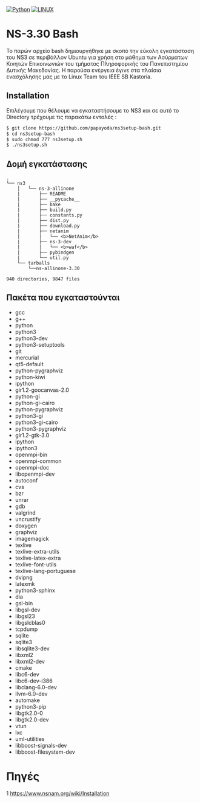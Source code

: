 [![Python](https://img.shields.io/badge/NS--3-30-green)](https://www.nsnam.org/releases/ns-3-30/) 
[![LINUX](https://img.shields.io/badge/ubuntu-18.04-orange)](https://ubuntu.com/download/desktop)

# NS-3.30 Bash

Το παρών αρχείο bash δημιουργήθηκε με σκοπό την εύκολη εγκατάσταση του NS3 σε περιβάλλον Ubuntu για χρήση στο μάθημα των Ασύρματων Κινητών Επικοινωνιών του τμήματος Πληροφορικής του Πανεπιστημίου Δυτικής Μακεδονίας. Η παρούσα ενέργεια έγινε στα πλαίσια ενασχόλησης μας με το Linux Team του IEEE SB Kastoria.

## Installation

Επιλέγουμε που θέλουμε να εγκαταστήσουμε το NS3 και σε αυτό το Directory τρέχουμε τις παρακάτω εντολές :

```bash
$ git clone https://github.com/papayoda/ns3setup-bash.git
$ cd ns3setup-bash
$ sudo chmod 777 ns3setup.sh
$ ./ns3setup.sh
```

## Δομή εγκατάστασης
```
.
└── ns3
    │   └── ns-3-allinone
    |       ├── README
    |       ├── __pycache__
    |       ├── bake
    |       ├── build.py
    |       ├── constants.py
    |       ├── dist.py
    |       ├── download.py
    |       ├── netanim
    |       |   └── <b>NetAnim</b>
    |       ├── ns-3-dev
    |       |   └── <b>waf</b>
    |       ├── pybindgen
    |       └── util.py
    └── tarballs
        └──ns-allinone-3.30
        
940 directories, 9847 files
```

## Πακέτα που εγκαταστούνται
- gcc
- g++ 
- python  
- python3 
- python3-dev 
- python3-setuptools 
- git 
- mercurial 
- qt5-default 
- python-pygraphviz 
- python-kiwi 
- ipython 
- gir1.2-goocanvas-2.0 
- python-gi 
- python-gi-cairo 
- python-pygraphviz 
- python3-gi 
- python3-gi-cairo 
- python3-pygraphviz 
- gir1.2-gtk-3.0 
- ipython 
- ipython3 
- openmpi-bin 
- openmpi-common 
- openmpi-doc 
- libopenmpi-dev 
- autoconf 
- cvs 
- bzr 
- unrar 
- gdb 
- valgrind 
- uncrustify 
- doxygen 
- graphviz 
- imagemagick 
- texlive 
- texlive-extra-utils 
- texlive-latex-extra 
- texlive-font-utils 
- texlive-lang-portuguese 
- dvipng 
- latexmk 
- python3-sphinx 
- dia 
- gsl-bin 
- libgsl-dev 
- libgsl23 
- libgslcblas0 
- tcpdump 
- sqlite 
- sqlite3 
- libsqlite3-dev 
- libxml2 
- libxml2-dev 
- cmake 
- libc6-dev 
- libc6-dev-i386 
- libclang-6.0-dev 
- llvm-6.0-dev 
- automake 
- python3-pip 
- libgtk2.0-0 
- libgtk2.0-dev 
- vtun 
- lxc 
- uml-utilities 
- libboost-signals-dev 
- libboost-filesystem-dev

# Πηγές

1 https://www.nsnam.org/wiki/Installation
